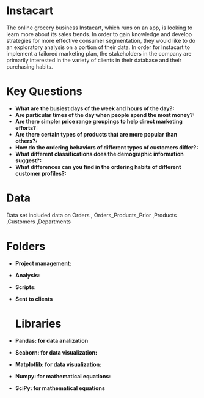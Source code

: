 <h1>Instacart </h1>

The online grocery business Instacart, which runs on an app, is looking to learn more about its sales trends. In order to gain knowledge and develop strategies for more effective consumer segmentation, they would like to do an exploratory analysis on a portion of their data. In order for Instacart to implement a tailored marketing plan, the stakeholders in the company are primarily interested in the variety of clients in their database and their purchasing habits.




<h1>Key Questions</h1>

- **What are the busiest days of the week and hours of the day?:**
- **Are particular times of the day when people spend the most money?:**
- **Are there simpler price range groupings to help direct marketing efforts?:**
- **Are there certain types of products that are more popular than others?:**
- **How do the ordering behaviors of different types of customers differ?:**
- **What different classifications does the demographic information suggest?:**
- **What differences can you find in the ordering habits of different customer profiles?:**





<h1>Data</h1>

Data set included data on Orders , Orders_Products_Prior ,Products ,Customers ,Departments


<h1>Folders</h1>

- **Project management:**
- **Analysis:**
- **Scripts:**
- **Sent to clients**




  <h1>Libraries</h1>

- **Pandas: for data analization**
- **Seaborn: for data visualization:**
- **Matplotlib: for data visualization:**
- **Numpy: for mathematical equations:**
- **SciPy: for mathematical equations**
 





  
